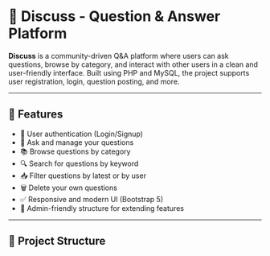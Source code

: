 # 💬 Discuss - Question & Answer Platform

**Discuss** is a community-driven Q&A platform where users can ask questions, browse by category, and interact with other users in a clean and user-friendly interface. Built using PHP and MySQL, the project supports user registration, login, question posting, and more.

---

## 🔧 Features

- 🔐 User authentication (Login/Signup)
- 📝 Ask and manage your questions
- 📚 Browse questions by category
- 🔍 Search for questions by keyword
- 📥 Filter questions by latest or by user
- 🗑️ Delete your own questions
- ✅ Responsive and modern UI (Bootstrap 5)
- 🧠 Admin-friendly structure for extending features

---

## 📂 Project Structure

